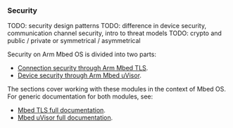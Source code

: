 ### Security

TODO: security design patterns
TODO: difference in device security, communication channel security, intro to threat models
TODO: crypto and public / private or symmetrical / asymmetrical

Security on Arm Mbed OS is divided into two parts:

* [Connection security through Arm Mbed TLS](/docs/v5.4/reference/api-references.html#tls).
* [Device security through Arm Mbed uVisor](/docs/v5.4/reference/api-references.html#uvisor).

The sections cover working with these modules in the context of Mbed OS. For generic documentation for both modules, see:

* [Mbed TLS full documentation](https://tls.mbed.org/).
* [Mbed uVisor full documentation](https://docs.mbed.com/docs/uvisor-and-uvisor-lib-documentation/en/latest/).
